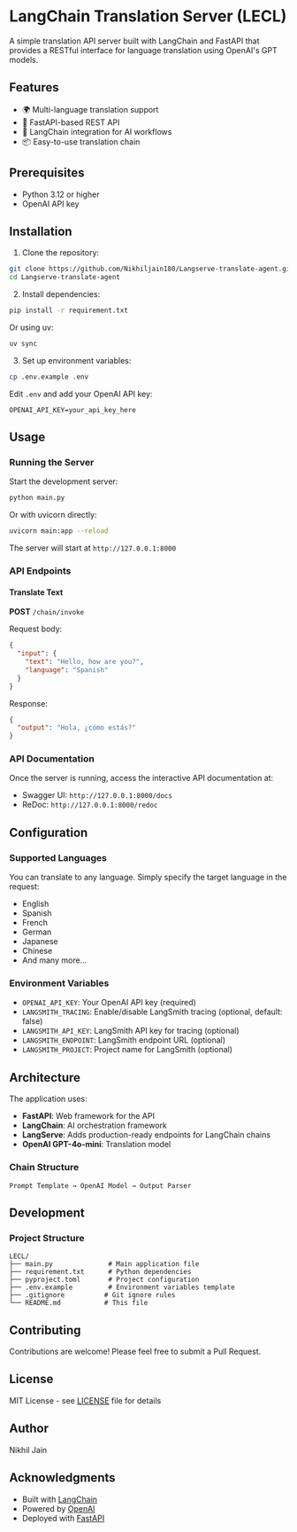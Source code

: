 # LangChain Translation Server (LECL)

A simple translation API server built with LangChain and FastAPI that provides a RESTful interface for language translation using OpenAI's GPT models.

## Features

- 🌍 Multi-language translation support
- 🚀 FastAPI-based REST API
- 🔗 LangChain integration for AI workflows
- 📦 Easy-to-use translation chain

## Prerequisites

- Python 3.12 or higher
- OpenAI API key

## Installation

1. Clone the repository:
```bash
git clone https://github.com/Nikhiljain180/Langserve-translate-agent.git
cd Langserve-translate-agent
```

2. Install dependencies:
```bash
pip install -r requirement.txt
```

Or using uv:
```bash
uv sync
```

3. Set up environment variables:
```bash
cp .env.example .env
```

Edit `.env` and add your OpenAI API key:
```
OPENAI_API_KEY=your_api_key_here
```

## Usage

### Running the Server

Start the development server:
```bash
python main.py
```

Or with uvicorn directly:
```bash
uvicorn main:app --reload
```

The server will start at `http://127.0.0.1:8000`

### API Endpoints

#### Translate Text

**POST** `/chain/invoke`

Request body:
```json
{
  "input": {
    "text": "Hello, how are you?",
    "language": "Spanish"
  }
}
```

Response:
```json
{
  "output": "Hola, ¿cómo estás?"
}
```

### API Documentation

Once the server is running, access the interactive API documentation at:
- Swagger UI: `http://127.0.0.1:8000/docs`
- ReDoc: `http://127.0.0.1:8000/redoc`

## Configuration

### Supported Languages

You can translate to any language. Simply specify the target language in the request:
- English
- Spanish
- French
- German
- Japanese
- Chinese
- And many more...

### Environment Variables

- `OPENAI_API_KEY`: Your OpenAI API key (required)
- `LANGSMITH_TRACING`: Enable/disable LangSmith tracing (optional, default: false)
- `LANGSMITH_API_KEY`: LangSmith API key for tracing (optional)
- `LANGSMITH_ENDPOINT`: LangSmith endpoint URL (optional)
- `LANGSMITH_PROJECT`: Project name for LangSmith (optional)

## Architecture

The application uses:
- **FastAPI**: Web framework for the API
- **LangChain**: AI orchestration framework
- **LangServe**: Adds production-ready endpoints for LangChain chains
- **OpenAI GPT-4o-mini**: Translation model

### Chain Structure

```
Prompt Template → OpenAI Model → Output Parser
```

## Development

### Project Structure

```
LECL/
├── main.py              # Main application file
├── requirement.txt      # Python dependencies
├── pyproject.toml       # Project configuration
├── .env.example         # Environment variables template
├── .gitignore          # Git ignore rules
└── README.md           # This file
```

## Contributing

Contributions are welcome! Please feel free to submit a Pull Request.

## License

MIT License - see [LICENSE](LICENSE) file for details

## Author

Nikhil Jain

## Acknowledgments

- Built with [LangChain](https://www.langchain.com/)
- Powered by [OpenAI](https://openai.com/)
- Deployed with [FastAPI](https://fastapi.tiangolo.com/)
